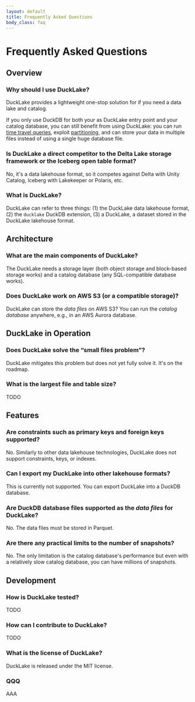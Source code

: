 ```yaml
---
layout: default
title: Frequently Asked Questions
body_class: faq
---
```


<!-- ################################################################################# -->
<!-- ################################################################################# -->
<!-- ################################################################################# -->

<div class="wrap pagetitle">
  <h1>Frequently Asked Questions</h1>
</div>

## Overview




<!-- ----- ----- ----- ----- ----- ----- Q&A entry ----- ----- ----- ----- ----- ----- -->

<div class="qa-wrap" markdown="1">

### Why should I use DuckLake?

<div class="answer" markdown="1">

DuckLake provides a lightweight one-stop solution for if you need a data lake and catalog.

If you only use DuckDB for both your as DuckLake entry point and your catalog database, you can still benefit from using DuckLake:
you can run [time travel queries](TODO),
exploit [partitioning](TODO),
and can store your data in multiple files instead of using a single huge database file.

</div>

</div>




<!-- ----- ----- ----- ----- ----- ----- Q&A entry ----- ----- ----- ----- ----- ----- -->

<div class="qa-wrap" markdown="1">

### Is DuckLake a direct competitor to the Delta Lake storage framework or the Iceberg open table format?

<div class="answer" markdown="1">

No, it's a data lakehouse format, so it competes against Delta with Unity Catalog, Iceberg with Lakekeeper or Polaris, etc.

</div>

</div>




<!-- ----- ----- ----- ----- ----- ----- Q&A entry ----- ----- ----- ----- ----- ----- -->

<div class="qa-wrap" markdown="1">

### What is DuckLake?

<div class="answer" markdown="1">

DuckLake can refer to three things:
(1) the DuckLake data lakehouse format,
(2) the `ducklake` DuckDB extension,
(3) a DuckLake, a dataset stored in the DuckLake lakehouse format.

</div>

</div>

## Architecture




<!-- ----- ----- ----- ----- ----- ----- Q&A entry ----- ----- ----- ----- ----- ----- -->

<div class="qa-wrap" markdown="1">

### What are the main components of DuckLake?

<div class="answer" markdown="1">

The DuckLake needs a storage layer (both object storage and block-based storage works) and a catalog database (any SQL-compatible database works).

</div>

</div>




<!-- ----- ----- ----- ----- ----- ----- Q&A entry ----- ----- ----- ----- ----- ----- -->

<div class="qa-wrap" markdown="1">

### Does DuckLake work on AWS S3 (or a compatible storage)?

<div class="answer" markdown="1">

DuckLake can store the _data files_ on AWS S3?
You can run the _catalog database_ anywhere, e.g., in an AWS Aurora database.

</div>

</div>

## DuckLake in Operation




<!-- ----- ----- ----- ----- ----- ----- Q&A entry ----- ----- ----- ----- ----- ----- -->

<div class="qa-wrap" markdown="1">

### Does DuckLake solve the “small files problem”?

<div class="answer" markdown="1">

DuckLake mitigates this problem but does not yet fully solve it. It's on the roadmap.

</div>

</div>




<!-- ----- ----- ----- ----- ----- ----- Q&A entry ----- ----- ----- ----- ----- ----- -->

<div class="qa-wrap" markdown="1">

### What is the largest file and table size?

<div class="answer" markdown="1">

TODO

</div>

</div>

## Features




<!-- ----- ----- ----- ----- ----- ----- Q&A entry ----- ----- ----- ----- ----- ----- -->

<div class="qa-wrap" markdown="1">

### Are constraints such as primary keys and foreign keys supported?

<div class="answer" markdown="1">

No. Similarly to other data lakehouse technologies, DuckLake does not support constraints, keys, or indexes.

</div>

</div>




<!-- ----- ----- ----- ----- ----- ----- Q&A entry ----- ----- ----- ----- ----- ----- -->

<div class="qa-wrap" markdown="1">

### Can I export my DuckLake into other lakehouse formats?

<div class="answer" markdown="1">

This is currently not supported. You can export DuckLake into a DuckDB database.

</div>

</div>




<!-- ----- ----- ----- ----- ----- ----- Q&A entry ----- ----- ----- ----- ----- ----- -->

<div class="qa-wrap" markdown="1">

### Are DuckDB database files supported as the _data files_ for DuckLake?

<div class="answer" markdown="1">

No. The data files must be stored in Parquet.

</div>

</div>




<!-- ----- ----- ----- ----- ----- ----- Q&A entry ----- ----- ----- ----- ----- ----- -->

<div class="qa-wrap" markdown="1">

### Are there any practical limits to the number of snapshots?

<div class="answer" markdown="1">

No. The only limitation is the catalog database's performance but even with a relatively slow catalog database, you can have millions of snapshots.

</div>

</div>

## Development




<!-- ----- ----- ----- ----- ----- ----- Q&A entry ----- ----- ----- ----- ----- ----- -->

<div class="qa-wrap" markdown="1">

### How is DuckLake tested?

<div class="answer" markdown="1">

TODO

</div>

</div>




<!-- ----- ----- ----- ----- ----- ----- Q&A entry ----- ----- ----- ----- ----- ----- -->

<div class="qa-wrap" markdown="1">

### How can I contribute to DuckLake?

<div class="answer" markdown="1">

TODO

</div>

</div>




<!-- ----- ----- ----- ----- ----- ----- Q&A entry ----- ----- ----- ----- ----- ----- -->

<div class="qa-wrap" markdown="1">

### What is the license of DuckLake?

<div class="answer" markdown="1">

DuckLake is released under the MIT license.

</div>

</div>




<!-- ----- ----- ----- ----- ----- ----- Q&A entry ----- ----- ----- ----- ----- ----- -->

<div class="qa-wrap" markdown="1">

### QQQ

<div class="answer" markdown="1">

AAA

</div>

</div>
